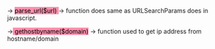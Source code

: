 -> <mark style="background: #FF5582A6;">parse_url($url) </mark>-> function does same as URLSearchParams does in javascript.

-><mark style="background: #FF5582A6;"> gethostbyname($domain)</mark> -> function used to get ip address from hostname/domain  